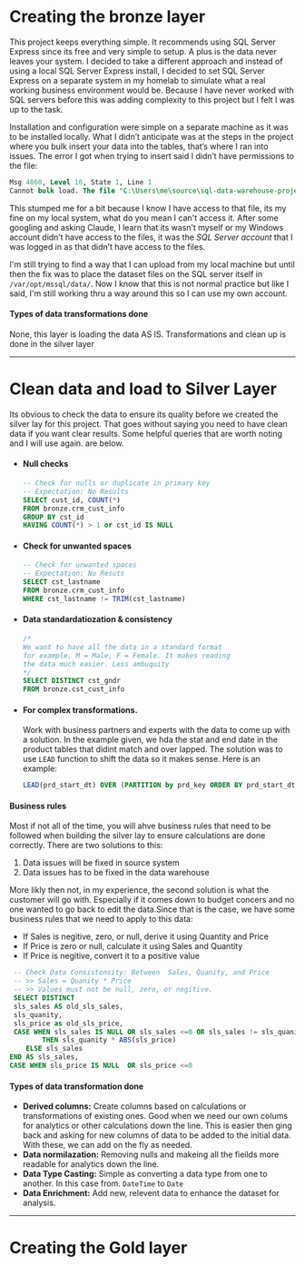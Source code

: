# Creating the bronze layer

This project keeps everything simple. It recommends using SQL Server Express since its free and very simple to setup. A plus is the data never leaves your system. I decided to take a different approach and instead of using a local SQL Server Express install, I decided to set SQL Server Express on a separate system in my homelab to simulate what a real working business environment would be. Because I have never worked with SQL servers before this was adding complexity to this project but I felt I was up to the task.

Installation and configuration were simple on a separate machine as it was to be installed locally. What I didn’t anticipate was at the steps in the project where you bulk insert your data into the tables, that’s where I ran into issues. The error I got when trying to insert said I didn’t have permissions to the file:

```sql
Msg 4860, Level 16, State 1, Line 1
Cannot bulk load. The file "C:\Users\me\source\sql-data-warehouse-project\datasets\source_crm\cust_info.csv" does not exist or you don't have file access rights.
```

This stumped me for a bit because I know I have access to that file, its my fine on my local system, what do you mean I can't access it. After some googling and asking Claude, I learn that its wasn’t myself or my Windows account didn’t have access to the files, it was the <em>SQL Server account</em> that I was logged in as that didn’t have access to the files. 

I'm still trying to find a way that I can upload from my local machine but until then the fix was to place the dataset files on the SQL server itself in ```/var/opt/mssql/data/```. Now I know that this is not normal practice but like I said, I'm still working thru a way around this so I can use my own account.

#### Types of data transformations done
None, this layer is loading the data AS IS. Transformations and clean up is done in the silver layer

---
# Clean data and load to Silver Layer
Its obvious to check the data to ensure its quality before we created the silver lay for this project. That goes without saying you need to have clean data if you want clear results. Some helpful queries that are worth noting and I will use again. are below.

* #### Null checks
    ```sql
    -- Check for nulls or duplicate in primary key
    -- Expectation: No Results
    SELECT cust_id, COUNT(*)
    FROM bronze.crm_cust_info
    GROUP BY cst_id
    HAVING COUNT(*) > 1 or cst_id IS NULL
    ```

* #### Check for unwanted spaces
    ```sql
    -- Check for unwanted spaces
    -- Expectation: No Resuts
    SELECT cst_lastname
    FROM bronze.crm_cust_info
    WHERE cst_lastname != TRIM(cst_lastname)
    ``` 

* #### Data standardatiozation & consistency
    ```sql
    /*
    We want to have all the data in a standard format
    for example, M = Male, F = Female. It makes reading 
    the data much easier. Less ambuquity
    */ 
    SELECT DISTINCT cst_gndr
    FROM bronze.cst_cust_info
    ```

* #### For complex transformations. 
    Work with business partners and experts with the data to come up with a solution. In the example given, we hda the stat and end date in the product tables that didint match and over lapped. The solution was to use ```LEAD``` function to shift the data so it makes sense. Here is an example:
    ```sql
    LEAD(prd_start_dt) OVER (PARTITION by prd_key ORDER BY prd_start_dt)-1 AS prd_start_dt
    ```

#### Business rules
Most if not all of the time, you will ahve business rules that need to be followed when building the silver lay to ensure calculations are done correctly. There are two solutions to this:

1. Data issues will be fixed in source system
2. Data issues has to be fixed in the data warehouse

More likly then not, in my experience, the second solution is what the customer will go with. Especially if it comes down to budget concers and no one wanted to go back to edit the data.Since that is the case, we have some business rules that we need to apply to this data:
* If Sales is negitive, zero, or null, derive it using  Quantity and Price
* If Price  is zero or null, calculate it using  Sales and Quantity
* If Price is negitive, convert it to  a positive value
```sql
 -- Check Data Consistonsity: Between  Sales, Quanity, and Price
 -- >> Sales = Quanity * Price
 -- >> Values must not be null, zero, or negitive.
 SELECT DISTINCT
 sls_sales AS old_sls_sales,
 sls_quanity,
 sls_price as old_sls_price,
 CASE WHEN sls_sales IS NULL OR sls_sales <=0 OR sls_sales != sls_quanity * ABS(sls_price)
        THEN sls_quanity * ABS(sls_price)
    ELSE sls_sales
END AS sls_sales,
CASE WHEN sls_price IS NULL  OR sls_price <=0
```

#### Types of data transformation done
* **Derived columns:** Create columns based on calculations or transformations of existing ones. Good when we need our own colums for analytics or other calculations down the line. This is easier then ging back and asking for new columns of data to be added to the initial data. With these, we can add on the fly as needed.
* **Data normilazation:** Removing nulls and makeing all the fieilds more readable for analytics down the line.
* **Data Type Casting:** Simple as converting a data type from one to another. In this case from. ```DateTime``` to ```Date```
* **Data Enrichment:** Add new, relevent data to enhance the dataset for analysis.

---
# Creating the Gold layer
